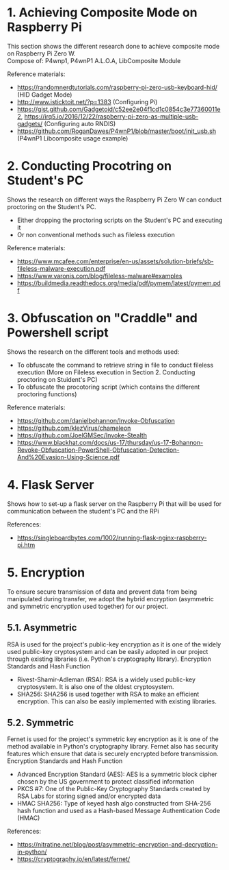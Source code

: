 # 1. Achieving Composite Mode on Raspberry Pi
This section shows the different research done to achieve composite mode on Raspberry Pi Zero W.  
Compose of: P4wnp1, P4wnP1 A.L.O.A, LibComposite Module

Reference materials:
- https://randomnerdtutorials.com/raspberry-pi-zero-usb-keyboard-hid/ (HID Gadget Mode)
- http://www.isticktoit.net/?p=1383 (Configuring Pi)
- https://gist.github.com/Gadgetoid/c52ee2e04f1cd1c0854c3e77360011e2, https://irq5.io/2016/12/22/raspberry-pi-zero-as-multiple-usb-gadgets/ (Configuring auto RNDIS)
- https://github.com/RoganDawes/P4wnP1/blob/master/boot/init_usb.sh (P4wnP1 Libcomposite usage example)

# 2. Conducting Procotring on Student's PC
Shows the research on different ways the Raspberry Pi Zero W can conduct proctoring on the Student's PC.
- Either dropping the proctoring scripts on the Student's PC and executing it
- Or non conventional methods such as fileless execution

Reference materials:
- https://www.mcafee.com/enterprise/en-us/assets/solution-briefs/sb-fileless-malware-execution.pdf
- https://www.varonis.com/blog/fileless-malware#examples
- https://buildmedia.readthedocs.org/media/pdf/pymem/latest/pymem.pdf

# 3. Obfuscation on "Craddle" and Powershell script 
Shows the research on the different tools and methods used:
- To obfuscate the command to retrieve string in file to conduct fileless execution (More on Fileless execution in Section 2. Conducting proctoring on Stuident's PC)
- To obfuscate the procotoring script (which contains the different proctoring functions)

Reference materials:
- https://github.com/danielbohannon/Invoke-Obfuscation
- https://github.com/klezVirus/chameleon
- https://github.com/JoelGMSec/Invoke-Stealth
- https://www.blackhat.com/docs/us-17/thursday/us-17-Bohannon-Revoke-Obfuscation-PowerShell-Obfuscation-Detection-And%20Evasion-Using-Science.pdf

# 4. Flask Server
Shows how to set-up a flask server on the Raspberry Pi that will be used for communication between the student's PC and the RPi

References:
- https://singleboardbytes.com/1002/running-flask-nginx-raspberry-pi.htm

# 5. Encryption
To ensure secure transmission of data and prevent data from being manipulated during transfer, we adopt the hybrid encryption (asymmetric and symmetric encryption used together) for our project.
## 5.1. Asymmetric
RSA is used for the project's public-key encryption as it is one of the widely used public-key cryptosystem and can be easily adopted in our project through existing libraries (i.e. Python's cryptography library).
Encryption Standards and Hash Function
- Rivest-Shamir-Adleman (RSA): RSA is a widely used public-key cryptosystem. It is also one of the oldest cryptosystem.
- SHA256: SHA256 is used together with RSA to make an efficient encryption. This can also be easily implemented with existing libraries.

## 5.2. Symmetric
Fernet is used for the project's symmetric key encryption as it is one of the method available in Python's cryptography library. Fernet also has security features which ensure that data is securely encrypted before transmission.
Encryption Standards and Hash Function
- Advanced Encryption Standard (AES): AES is a symmetric block cipher chosen by the US government to protect classified information
- PKCS #7: One of the Public-Key Cryptography Standards created by RSA Labs for storing signed and/or encrypted data
- HMAC SHA256: Type of keyed hash algo constructed from SHA-256 hash function and used as a Hash-based Message Authentication Code (HMAC)

References:
- https://nitratine.net/blog/post/asymmetric-encryption-and-decryption-in-python/
- https://cryptography.io/en/latest/fernet/
